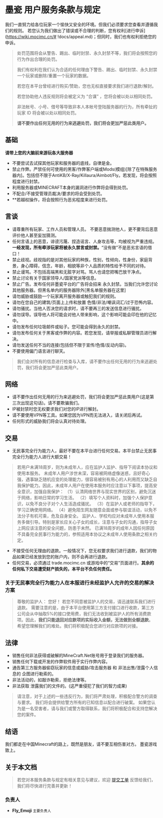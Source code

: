 # 墨瓷 用户服务条款与规定

我们一直努力给各位玩家一个愉快又安全的环境。但我们必须要求您查看并遵循我们的规则。
若您认为我们做出了错误或不合理的判断，您有权利[进行申诉](https://wiki.mocimc.cn/# !docs/appeal.md)；但同时，我们也有权利拒绝您的申诉。

> 处罚范围将会从警告、踢出、临时封禁、永久封禁不等，我们将会按照您的行为作出合理的处罚。
> 
> 我们有权利在我们认为合适的任何理由下警告、踢出、临时封禁、永久封禁一个玩家或删除/重置一个玩家的数据。
> 
> 若您在本平台曾经进行购买/赞助，您也无权直接要求我们进行退款/解封。
> 
> 若您协助他人违反规则将会被定义为 “合谋” ，您将会被以处以相同处罚。
> 
> 非法帐号、小号、借号等导致非本人本帐号登陆服务器的行为，所有牵扯的玩家 ID 将会被以处以相同处罚。
> 
> **请不要作出任何无用的行为来逃避处罚，我们将会更加严惩此类用户。**


## 基础
**请带上您的大脑前来游玩各大服务器**

- 不要尝试去试探其他玩家和服务器的底线，自律是金。
- 禁止作弊。严禁任何可使用的黑客/作弊客户端或Mods(模组)[除了在特殊服务器内]。包括但不限于AntiKB/X-Ray/Killaura/Aimbot/Fly。若发现，将会按照程度进行封禁。
- 利用服务器或MINECRAFT本身的漏洞进行作弊将会得到处罚。
- 不配合/不接受管理员裁决/要求的将会受到处罚。
- **若越权操作，将会按照行为恶劣程度来进行处罚。
  
## 言谈

- 请尊重所有玩家、工作人员和管理人员。 不要恶意揣测他人，更不要背后恶意评价他人甚至妄加猜测。
- 任何言语上的恶意，诽谤污蔑、捏造谣言、人身攻击等，均被视为严重违规。**一经发现，所有牵涉玩家将被永久禁言或封禁。**“没有做”不是恶劣言语的借口！
- 禁止歧视。歧视指的是对其他玩家的种族，性别，性倾向，性身份，家庭背景，身心障碍，信念，年龄，相貌等非个人品质的特性给予不同的对待。
- 禁止谩骂。不包括高端黑和无脏字对骂。骂人也请您把嘴巴放干净点。
- 禁止讨论有关于国家领导人/国家党派等信息。
- 禁止广告。发布任何非墨瓷平台的广告将会招来 永久封禁。当我们允许您讨论其他服务器。但黑名单内的服务器除外[黑名单服务器在这里]
- 请勿威胁或鼓励一个玩家离开服务器或触犯我们的规则。
- 请勿在您自己的建筑/页面上上传和放置 色情/非法/嘲讽词汇/过于恐怖内容。
- 请勿骚扰。当他人否决您的请求时，请不要再三的发送信息进行骚扰。
- 请勿误导。误导他人将可能会对他人带来影响，这个影响可能会印在他的记忆中。
- 请勿发布任何垃圾邮件或帖子。您可能会得到永久的封禁。
- 请勿发布任何关于黑客或作弊的内容。若您发现，请举报或私聊管理员进行解决。
- 请勿发送任何不当的连接(包括但不限于宣传/色情/反动内容)。
- 不要使用偏门语言进行聊天。

> 我们会对所有的信息进行检查与入库，请不要作出任何无用的行为来逃避处罚，我们将会更加严惩此类用户。


## 网络

- 请不要作出任何无用的行为来逃避处罚，我们将会更加严惩此类用户(这是第三次出现这句话)。请不要欺骗我们。
- IP被封禁时您无权要求我们对您的IP进行解封。
- 请不要使用VPN等工具。如果您因为VPN而无法进入，请关闭后再试。
- 任何形式的威胁我们将会认真对待处理。

## 交易

- 无民事完全行为能力人，最好不要在本平台进行任何交易。本平台禁止无民事完全行为能力人进行大额交易！

> 若用户未满18周岁，则为未成年人，应在监护人监护、指导下阅读本协议和使用本服务。
> 未成年人用户涉世未深，容易被网络虚像迷惑，且好奇心强，遇事缺乏随机应变的处理能力，很容易被别有用心的人利用而又缺乏自我保护能力。因此，未成年人用户在使用本服务时应注意以下事项，提高安全意识，加强自我保护：
>     （1）认清网络世界与现实世界的区别，避免沉迷于网络，影响日常的学习生活。
>     （2）填写个人资料时，加强个人保护意识，以免不良分子对个人生活造成骚扰。
>     （3）在监护人或老师的指导下，学习正确使用网络。
>     （4）避免陌生网友随意会面或参与联谊活动，以免不法分子有机可乘，危及自身安全。
> 监护人、学校均应对未成年人使用本服务多做引导。特别是家长应关心子女的成长，注意与子女的沟通，指导子女上网应该注意的安全问题，防患于未然。
> 已满18周岁的成年人因任何原因不具备完全民事行为能力的，参照适用本协议之未成年人使用条款之相关约定。

- 不接受任何无理由的退款。一般情况下，您无权要求我们进行退款，我们的物品如果已经发放到您的账户内，则不会再进行退款。
- 任何交易，必须通过 trade.mocimc.cn 或游戏中的“交易”页面进行。**其余的任何私下交易遭受财产损失的，本平台不负任何责任。**

### 关于无民事完全行为能力人在本服进行未经监护人允许的交易的解决方案
> 尊敬的监护人：
>     您好！
>     若您不同意被监护人的交易，请迅速联系我们进行退款。
>     需要注意的是，由于本平台使用第三方支付接口进行收款，第三方公司会从中抽取5%的接口使用费，我们无法收到被监护人的所有消费款项。因此，**我们只能退回对应款项的实际收入金额，无法做到全额退款**。
>     希望您理解我们的难处。我们将积极配合您进行对应款项的对接。

## 法律

- 销售任何非法获得或破解的MineCraft.Net账号用于登录我们的服务器。
- 销售任何下载或开发的作弊软件用于实行作弊内容。
- 通告第三方服务器偷窃玩家的信息或威胁/攻击服务器 和 非法出售/泄露个人信息的 企图进行勒索的。
- 非法活动的，如敲诈勒索，拒绝法律等。
- 非法获取 泄露我们的文件的。(这严重侵犯了我们的智力成果)

> 请注意，对于上述的一些违反行为，我们将严肃处理，积极配合警方的调查与要求。
> 我们将会提供给警方所有的已知信息以配合进行破案。
> 如果您认为是一名受害者，请与我们或警方取得联系，我们将积极配合和支持您解决您的案件。


## 结语

我们都走在中国Minecraft的路上，既然是朋友，请不要互相伤害对方。
墨瓷游戏致上。

## 关于本文档

> 若您对本服务条款与规定有相关意见与建议，欢迎 [提交工单]() 反馈给我们，我们将尽快进行完善并更新！

### 负责人
- **Fly_Emoji** `主要负责人`